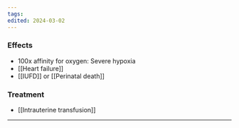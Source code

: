 ```yaml
---
tags: 
edited: 2024-03-02
---
```

### Effects
- 100x affinity for oxygen: Severe hypoxia
- [[Heart failure]] 
- [[IUFD]] or [[Perinatal death]] 

### Treatment
- [[Intrauterine transfusion]] 

---
